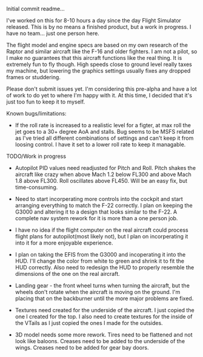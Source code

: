 Initial commit readme...

I've worked on this for 8-10 hours a day since the day
Flight Simulator released.  This is by no means a finished
product, but a work in progress.  I have no team... just one
person here.

The flight model and engine specs are based on my own research
of the Raptor and similar aircraft like the F-16 and older fighters.
I am not a pilot, so I make no guarantees that this aircraft functions
like the real thing.  It is extremely fun to fly though.  High speeds
close to ground level really taxes my machine, but lowering the graphics
settings usually fixes any dropped frames or studdering.

Please don't submit issues yet.  I'm considering this pre-alpha and have
a lot of work to do yet to where I'm happy with it.  At this time, I
decided that it's just too fun to keep it to myself.

Known bugs/limitations:
* If the roll rate is increased to a realistic level for a figter, at max roll
the jet goes to a 30+ degree AoA and stalls.  Bug seems to be MSFS related as
I've tried all different combinations of settings and can't keep it from loosing
control.  I have it set to a lower roll rate to keep it managable.

TODO/Work in progress
* Autopilot PID values need readjusted for Pitch and Roll.  Pitch shakes the
aircraft like crazy when above Mach 1.2 below FL300 and above Mach 1.8 above
FL300.  Roll oscillates above FL450.  Will be an easy fix, but time-consuming.

* Need to start incorperating more controls into the cockpit and start arranging
everything to match the F-22 correctly.  I plan on keeping the G3000 and
altering it to a design that looks similar to the F-22.  A complete nav system
rework for it is more than a one person job.

* I have no idea if the flight computer on the real aircraft could process
flight plans for autopilot(most likely not), but I plan on incorperating it into
it for a more enjoyable experience.

* I plan on taking the EFIS from the G3000 and incoperating it into the HUD.
I'll change the color from white to green and shrink it to fit the HUD correctly.
Also need to redesign the HUD to properly resemble the dimensions of the one on
the real aircraft.

* Landing gear - the front wheel turns when turning the aircraft, but the wheels
don't rotate when the aircraft is moving on the ground.  I'm placing that on the
backburner until the more major problems are fixed.

* Textures need created for the underside of the aircraft.  I just copied the one
I created for the top.  I also need to create textures for the inside of the
VTails as I just copied the ones I made for the outsides.

* 3D model needs some more rework.  Tires need to be flattened and not look like
baloons.  Creases need to be added to the underside of the wings.  Creases need
to be added for gear bay doors.
